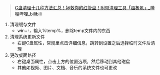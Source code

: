 >[C盘清理十几种方法汇总！拯救你的红管盘！附带清理工具「超极氪」_哔哩哔哩_bilibili](https://www.bilibili.com/video/BV1Zc411g78o/?vd_source=f0569c5c0be90db5cf5c4341d4e30af1)
1. 清理缓存文件
	- win+r，输入%temp%，删除temp文件内的东西
2. 清理系统更新文件
	- 右键C盘属性，常规里点击详细信息，跳转到设置之后选择临时文件后清理
3. 更改桌面路径
	- 右键桌面属性，点击上方的位置选项，然后移动到其他磁盘
	- 其他如视频、图片、文档、音乐的系统文件也可更改